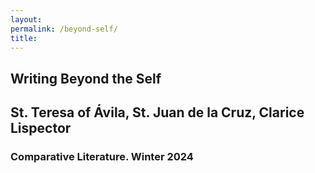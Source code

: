 ```yaml
--- 
layout: 
permalink: /beyond-self/
title:
---
```


<link rel="stylesheet" href="https://unpkg.com/tachyons@4.12.0/css/tachyons.min.css"/>
<article class="vh-100 dt w-100 bg-hot-pink">
  <div class="dtc v-mid tc white ph3 ph4-l">
    <h1 class="f6 f2-m f-subheadline-l fw6 tc helvetica">Writing Beyond the Self</h1>
    <h2 class="f5 f2-m f-subheadline-l yellow fw5 tc garamond">St. Teresa of Ávila, St. Juan de la Cruz, Clarice Lispector</h2>
            <h3 class="f2 fw7 ttu tracked lh-title mt0 mb3 avenir">Comparative Literature. Winter 2024</h3>
  </div>
</article>
